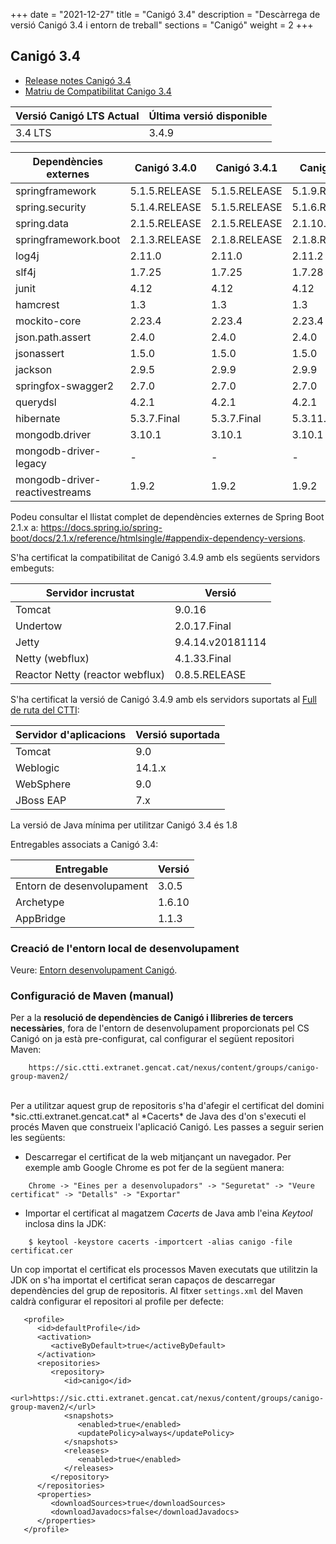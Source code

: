 +++
date        = "2021-12-27"
title       = "Canigó 3.4"
description = "Descàrrega de versió Canigó 3.4 i entorn de treball"
sections    = "Canigó"
weight     = 2
+++

## Canigó 3.4

- [Release notes Canigó 3.4](/canigo-download-related/release-notes-canigo-34)
- [Matriu de Compatibilitat Canigo 3.4](/canigo-download-related/matrius-compatibilitats/canigo-34)

|          Versió Canigó LTS Actual  |      Última versió disponible     |
|---------------------------------      |---------------------------------- |
|              3.4 LTS                 |                3.4.9                 |



|          Dependències externes       |      Canigó 3.4.0     |      Canigó 3.4.1     |      Canigó 3.4.2     |      Canigó 3.4.3     |      Canigó 3.4.4     |      Canigó 3.4.5     |      Canigó 3.4.6     |      Canigó 3.4.7     |      Canigó 3.4.8     |      Canigó 3.4.9     |
|---------------------------------     |---------------------- |---------------------- |---------------------- |---------------------- |---------------------- |---------------------- |---------------------- |---------------------- |---------------------- |---------------------- |
| springframework                      |  5.1.5.RELEASE        |  5.1.5.RELEASE        |  5.1.9.RELEASE        |  5.1.9.RELEASE        |  5.1.9.RELEASE        |  5.1.9.RELEASE        |  5.1.9.RELEASE        |  5.1.9.RELEASE        |  5.1.9.RELEASE        |  5.1.9.RELEASE        |
| spring.security                      |  5.1.4.RELEASE        |  5.1.5.RELEASE        |  5.1.6.RELEASE        |  5.1.6.RELEASE        |  5.1.6.RELEASE        |  5.1.6.RELEASE        |  5.1.6.RELEASE        |  5.1.6.RELEASE        |  5.1.6.RELEASE        |  5.1.6.RELEASE        |
| spring.data                          |  2.1.5.RELEASE        |  2.1.5.RELEASE        |  2.1.10.RELEASE       |  2.1.10.RELEASE       |  2.1.10.RELEASE       |  2.1.10.RELEASE       |  2.1.10.RELEASE       |  2.1.10.RELEASE       |  2.1.10.RELEASE       |  2.1.10.RELEASE       |
| springframework.boot                 |  2.1.3.RELEASE        |  2.1.8.RELEASE        |  2.1.8.RELEASE        |  2.1.8.RELEASE        |  2.1.8.RELEASE        |  2.1.8.RELEASE        |  2.1.8.RELEASE        |  2.1.8.RELEASE        |  2.1.8.RELEASE        |  2.1.8.RELEASE        |
| log4j                                |  2.11.0               |  2.11.0               |  2.11.2               |  2.11.2               |  2.11.2               |  2.11.2               |  2.11.2               |  2.15.0               |  2.16.0               |  2.17.0               |
| slf4j                                |  1.7.25               |  1.7.25               |  1.7.28               |  1.7.28               |  1.7.28               |  1.7.28               |  1.7.28               |  1.7.28               |  1.7.28               |  1.7.28               |
| junit                                |  4.12                 |  4.12                 |  4.12                 |  4.12                 |  4.12                 |  4.12                 |  4.12                 |  4.12                 |  4.12                 |  4.12                 |
| hamcrest                             |  1.3                  |  1.3                  |  1.3                  |  1.3                  |  1.3                  |  1.3                  |  1.3                  |  1.3                  |  1.3                  |  1.3                  |
| mockito-core                         |  2.23.4               |  2.23.4               |  2.23.4               |  2.23.4               |  2.23.4               |  2.23.4               |  2.23.4               |  2.23.4               |  2.23.4               |  2.23.4               |
| json.path.assert                     |  2.4.0                |  2.4.0                |  2.4.0                |  2.4.0                |  2.4.0                |  2.4.0                |  2.4.0                |  2.4.0                |  2.4.0                |  2.4.0                |
| jsonassert                           |  1.5.0                |  1.5.0                |  1.5.0                |  1.5.0                |  1.5.0                |  1.5.0                |  1.5.0                |  1.5.0                |  1.5.0                |  1.5.0                |
| jackson                              |  2.9.5                |  2.9.9                |  2.9.9                |  2.9.9                |  2.9.9                |  2.9.9                |  2.9.9                |  2.9.9                |  2.9.9                |  2.9.9                |
| springfox-swagger2                   |  2.7.0                |  2.7.0                |  2.7.0                |  2.7.0                |  2.7.0                |  2.7.0                |  2.7.0                |  2.7.0                |  2.7.0                |  2.7.0                |
| querydsl                             |  4.2.1                |  4.2.1                |  4.2.1                |  4.2.1                |  4.2.1                |  4.2.1                |  4.2.1                |  4.2.1                |  4.2.1                |  4.2.1                |
| hibernate                            |  5.3.7.Final          |  5.3.7.Final          |  5.3.11.Final         |  5.3.11.Final         |  5.3.11.Final         |  5.3.11.Final         |  5.3.11.Final         |  5.3.11.Final         |  5.3.11.Final         |  5.3.11.Final         |
| mongodb.driver                       |  3.10.1               |  3.10.1               |  3.10.1               |  3.10.1               |  -               	   |  -               	   |  -               	   |  -               	   |  -               	   |  -               	   |
| mongodb-driver-legacy                |  -			           |  -			           |  -			           |  -			           |  3.12.3           	   |  3.12.3           	   |  3.12.3           	   |  3.12.3           	   |  3.12.3           	   |  3.12.3           	   |
| mongodb-driver-reactivestreams       |  1.9.2                |  1.9.2                |  1.9.2                |  1.9.2                |  1.13.1               |  1.13.1               |  1.13.1               |  1.13.1               |  1.13.1               |  1.13.1               |


Podeu consultar el llistat complet de dependències externes de Spring Boot 2.1.x a:
https://docs.spring.io/spring-boot/docs/2.1.x/reference/htmlsingle/#appendix-dependency-versions.

S'ha certificat la compatibilitat de Canigó 3.4.9 amb els següents servidors embeguts:

|      Servidor incrustat             |                   Versió                    |
|---------------------------------     |---------------------------------     |
|  Tomcat                               |         9.0.16                        |
|  Undertow                              |         2.0.17.Final                   |
|  Jetty                                |         9.4.14.v20181114           |
|  Netty (webflux)                         |         4.1.33.Final               |
|  Reactor Netty (reactor webflux)  |         0.8.5.RELEASE              |

S'ha certificat la versió de Canigó 3.4.9 amb els servidors suportats al [Full de ruta del CTTI](https://qualitat.solucions.gencat.cat/estandards/estandard-full-ruta-programari/):

|     	Servidor d'aplicacions				|      				Versió suportada     	|
|--------------------------------- 	|--------------------------------- 	|
|  Tomcat					          	  	 	|         9.0   	             			|
|  Weblogic				          	  	 	|         14.1.x               			|
|  WebSphere	  		        	  	 	|         9.0                 			|
|  JBoss EAP       									|         7.x        			          |

La versió de Java mínima per utilitzar Canigó 3.4 és 1.8

Entregables associats a Canigó 3.4:

|          Entregable  |     Versió      |
|---------------------------------      |---------------------------------- |
|              Entorn de desenvolupament   |                3.0.5              |
|              Archetype         |                1.6.10              |
|              AppBridge         |                1.1.3              |

### Creació de l'entorn local de desenvolupament

Veure: [Entorn desenvolupament Canigó](/canigo/entorn-desenvolupament/).

### Configuració de Maven (manual)

Per a la **resolució de dependències de Canigó i llibreries de tercers necessàries**, fora de l'entorn de desenvolupament proporcionats pel CS Canigó on ja està pre-configurat,
cal configurar el següent repositori Maven:

```
    https://sic.ctti.extranet.gencat.cat/nexus/content/groups/canigo-group-maven2/
```

<br/>
Per a utilitzar aquest grup de repositoris s'ha d'afegir el certificat del domini *sic.ctti.extranet.gencat.cat* al *Cacerts* de Java des d'on s'executi el procés Maven que construeix l'aplicació Canigó.
Les passes a seguir serien les següents:

* Descarregar el certificat de la web mitjançant un navegador. Per exemple amb Google Chrome es pot fer de la següent manera:
```
    Chrome -> "Eines per a desenvolupadors" -> "Seguretat" -> "Veure certificat" -> "Detalls" -> "Exportar"
```
* Importar el certificat al magatzem *Cacerts* de Java amb l'eina *Keytool* inclosa dins la JDK:
```
    $ keytool -keystore cacerts -importcert -alias canigo -file certificat.cer
```

Un cop importat el certificat els processos Maven executats que utilitzin la JDK on s'ha importat el certificat seran capaços de descarregar dependències del grup de repositoris.
Al fitxer `settings.xml` del Maven caldrà configurar el repositori al profile per defecte:

```
   <profile>
      <id>defaultProfile</id>
      <activation>
         <activeByDefault>true</activeByDefault>
      </activation>
      <repositories>
         <repository>
            <id>canigo</id>
            <url>https://sic.ctti.extranet.gencat.cat/nexus/content/groups/canigo-group-maven2/</url>
            <snapshots>
               <enabled>true</enabled>
               <updatePolicy>always</updatePolicy>
            </snapshots>
            <releases>
               <enabled>true</enabled>
            </releases>
         </repository>
      </repositories>
      <properties>
         <downloadSources>true</downloadSources>
         <downloadJavadocs>false</downloadJavadocs>
      </properties>
   </profile>

```

